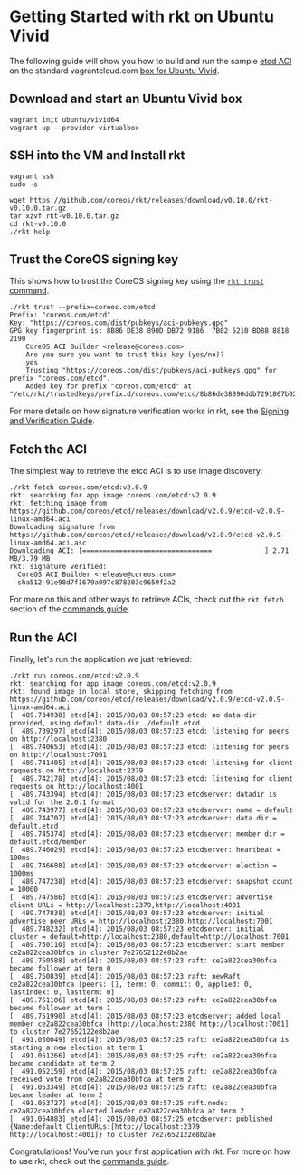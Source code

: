 # Getting Started with rkt on Ubuntu Vivid

The following guide will show you how to build and run the sample [etcd ACI](https://github.com/coreos/etcd/releases/download/v2.0.9/etcd-v2.0.9-linux-amd64.aci) on the standard vagrantcloud.com [box for Ubuntu Vivid](https://vagrantcloud.com/ubuntu/boxes/vivid64).


## Download and start an Ubuntu Vivid box

```
vagrant init ubuntu/vivid64
vagrant up --provider virtualbox
```

## SSH into the VM and Install rkt

```
vagrant ssh
sudo -s

wget https://github.com/coreos/rkt/releases/download/v0.10.0/rkt-v0.10.0.tar.gz
tar xzvf rkt-v0.10.0.tar.gz
cd rkt-v0.10.0
./rkt help
```

## Trust the CoreOS signing key

This shows how to trust the CoreOS signing key using the [`rkt trust` command](https://github.com/coreos/rkt/blob/master/Documentation/commands.md#rkt-trust).

```
./rkt trust --prefix=coreos.com/etcd
Prefix: "coreos.com/etcd"
Key: "https://coreos.com/dist/pubkeys/aci-pubkeys.gpg"
GPG key fingerprint is: 8B86 DE38 890D DB72 9186  7B02 5210 BD88 8818 2190
	CoreOS ACI Builder <release@coreos.com>
	Are you sure you want to trust this key (yes/no)?
	yes
	Trusting "https://coreos.com/dist/pubkeys/aci-pubkeys.gpg" for prefix "coreos.com/etcd".
	Added key for prefix "coreos.com/etcd" at "/etc/rkt/trustedkeys/prefix.d/coreos.com/etcd/8b86de38890ddb7291867b025210bd8888182190"
```

For more details on how signature verification works in rkt, see the [Signing and Verification Guide](https://github.com/coreos/rkt/blob/master/Documentation/signing-and-verification-guide.md).

## Fetch the ACI

The simplest way to retrieve the etcd ACI is to use image discovery:

```
./rkt fetch coreos.com/etcd:v2.0.9
rkt: searching for app image coreos.com/etcd:v2.0.9
rkt: fetching image from https://github.com/coreos/etcd/releases/download/v2.0.9/etcd-v2.0.9-linux-amd64.aci
Downloading signature from https://github.com/coreos/etcd/releases/download/v2.0.9/etcd-v2.0.9-linux-amd64.aci.asc
Downloading ACI: [================================             ] 2.71 MB/3.79 MB
rkt: signature verified:
  CoreOS ACI Builder <release@coreos.com>
  sha512-91e98d7f1679a097c878203c9659f2a2
```

For more on this and other ways to retrieve ACIs, check out the `rkt fetch` section of the [commands guide](https://github.com/coreos/rkt/blob/master/Documentation/commands.md#rkt-fetch).

## Run the ACI

Finally, let's run the application we just retrieved:

```
./rkt run coreos.com/etcd:v2.0.9
rkt: searching for app image coreos.com/etcd:v2.0.9
rkt: found image in local store, skipping fetching from https://github.com/coreos/etcd/releases/download/v2.0.9/etcd-v2.0.9-linux-amd64.aci
[  489.734930] etcd[4]: 2015/08/03 08:57:23 etcd: no data-dir provided, using default data-dir ./default.etcd
[  489.739297] etcd[4]: 2015/08/03 08:57:23 etcd: listening for peers on http://localhost:2380
[  489.740653] etcd[4]: 2015/08/03 08:57:23 etcd: listening for peers on http://localhost:7001
[  489.741405] etcd[4]: 2015/08/03 08:57:23 etcd: listening for client requests on http://localhost:2379
[  489.742178] etcd[4]: 2015/08/03 08:57:23 etcd: listening for client requests on http://localhost:4001
[  489.743394] etcd[4]: 2015/08/03 08:57:23 etcdserver: datadir is valid for the 2.0.1 format
[  489.743977] etcd[4]: 2015/08/03 08:57:23 etcdserver: name = default
[  489.744707] etcd[4]: 2015/08/03 08:57:23 etcdserver: data dir = default.etcd
[  489.745374] etcd[4]: 2015/08/03 08:57:23 etcdserver: member dir = default.etcd/member
[  489.746029] etcd[4]: 2015/08/03 08:57:23 etcdserver: heartbeat = 100ms
[  489.746688] etcd[4]: 2015/08/03 08:57:23 etcdserver: election = 1000ms
[  489.747238] etcd[4]: 2015/08/03 08:57:23 etcdserver: snapshot count = 10000
[  489.747586] etcd[4]: 2015/08/03 08:57:23 etcdserver: advertise client URLs = http://localhost:2379,http://localhost:4001
[  489.747838] etcd[4]: 2015/08/03 08:57:23 etcdserver: initial advertise peer URLs = http://localhost:2380,http://localhost:7001
[  489.748232] etcd[4]: 2015/08/03 08:57:23 etcdserver: initial cluster = default=http://localhost:2380,default=http://localhost:7001
[  489.750110] etcd[4]: 2015/08/03 08:57:23 etcdserver: start member ce2a822cea30bfca in cluster 7e27652122e8b2ae
[  489.750588] etcd[4]: 2015/08/03 08:57:23 raft: ce2a822cea30bfca became follower at term 0
[  489.750839] etcd[4]: 2015/08/03 08:57:23 raft: newRaft ce2a822cea30bfca [peers: [], term: 0, commit: 0, applied: 0, lastindex: 0, lastterm: 0]
[  489.751106] etcd[4]: 2015/08/03 08:57:23 raft: ce2a822cea30bfca became follower at term 1
[  489.751990] etcd[4]: 2015/08/03 08:57:23 etcdserver: added local member ce2a822cea30bfca [http://localhost:2380 http://localhost:7001] to cluster 7e27652122e8b2ae
[  491.050049] etcd[4]: 2015/08/03 08:57:25 raft: ce2a822cea30bfca is starting a new election at term 1
[  491.051266] etcd[4]: 2015/08/03 08:57:25 raft: ce2a822cea30bfca became candidate at term 2
[  491.052159] etcd[4]: 2015/08/03 08:57:25 raft: ce2a822cea30bfca received vote from ce2a822cea30bfca at term 2
[  491.053349] etcd[4]: 2015/08/03 08:57:25 raft: ce2a822cea30bfca became leader at term 2
[  491.053727] etcd[4]: 2015/08/03 08:57:25 raft.node: ce2a822cea30bfca elected leader ce2a822cea30bfca at term 2
[  491.054883] etcd[4]: 2015/08/03 08:57:25 etcdserver: published {Name:default ClientURLs:[http://localhost:2379 http://localhost:4001]} to cluster 7e27652122e8b2ae
```

Congratulations! You've run your first application with rkt.
For more on how to use rkt, check out the [commands guide](https://github.com/coreos/rkt/blob/master/Documentation/commands.md).
